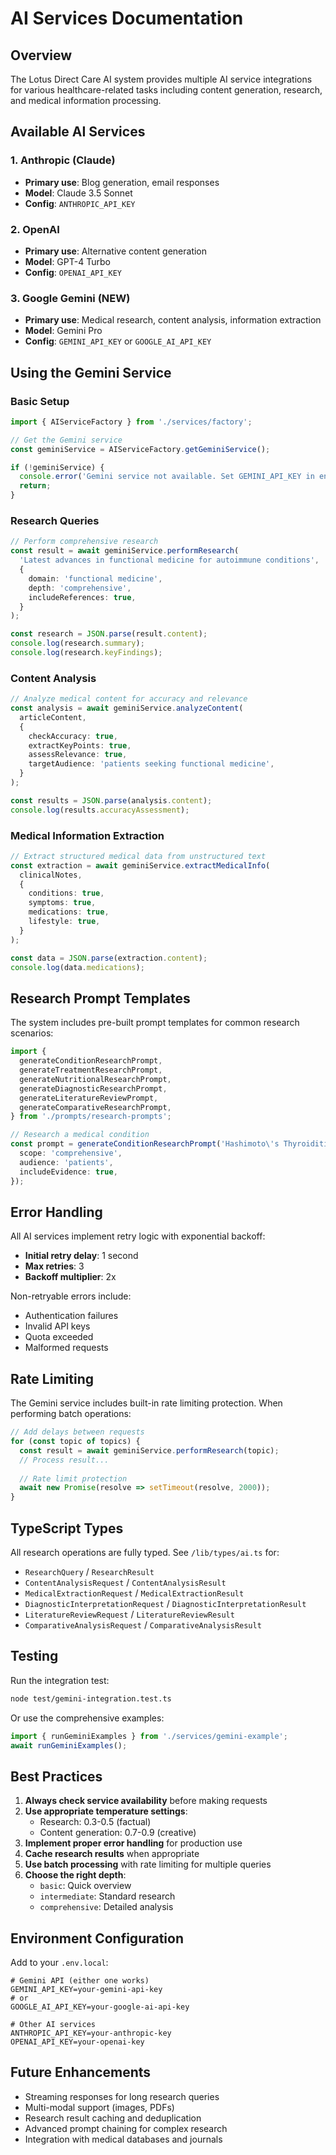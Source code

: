 # AI Services Documentation

## Overview

The Lotus Direct Care AI system provides multiple AI service integrations for various healthcare-related tasks including content generation, research, and medical information processing.

## Available AI Services

### 1. Anthropic (Claude)
- **Primary use**: Blog generation, email responses
- **Model**: Claude 3.5 Sonnet
- **Config**: `ANTHROPIC_API_KEY`

### 2. OpenAI
- **Primary use**: Alternative content generation
- **Model**: GPT-4 Turbo
- **Config**: `OPENAI_API_KEY`

### 3. Google Gemini (NEW)
- **Primary use**: Medical research, content analysis, information extraction
- **Model**: Gemini Pro
- **Config**: `GEMINI_API_KEY` or `GOOGLE_AI_API_KEY`

## Using the Gemini Service

### Basic Setup

```typescript
import { AIServiceFactory } from './services/factory';

// Get the Gemini service
const geminiService = AIServiceFactory.getGeminiService();

if (!geminiService) {
  console.error('Gemini service not available. Set GEMINI_API_KEY in environment.');
  return;
}
```

### Research Queries

```typescript
// Perform comprehensive research
const result = await geminiService.performResearch(
  'Latest advances in functional medicine for autoimmune conditions',
  {
    domain: 'functional medicine',
    depth: 'comprehensive',
    includeReferences: true,
  }
);

const research = JSON.parse(result.content);
console.log(research.summary);
console.log(research.keyFindings);
```

### Content Analysis

```typescript
// Analyze medical content for accuracy and relevance
const analysis = await geminiService.analyzeContent(
  articleContent,
  {
    checkAccuracy: true,
    extractKeyPoints: true,
    assessRelevance: true,
    targetAudience: 'patients seeking functional medicine',
  }
);

const results = JSON.parse(analysis.content);
console.log(results.accuracyAssessment);
```

### Medical Information Extraction

```typescript
// Extract structured medical data from unstructured text
const extraction = await geminiService.extractMedicalInfo(
  clinicalNotes,
  {
    conditions: true,
    symptoms: true,
    medications: true,
    lifestyle: true,
  }
);

const data = JSON.parse(extraction.content);
console.log(data.medications);
```

## Research Prompt Templates

The system includes pre-built prompt templates for common research scenarios:

```typescript
import {
  generateConditionResearchPrompt,
  generateTreatmentResearchPrompt,
  generateNutritionalResearchPrompt,
  generateDiagnosticResearchPrompt,
  generateLiteratureReviewPrompt,
  generateComparativeResearchPrompt,
} from './prompts/research-prompts';

// Research a medical condition
const prompt = generateConditionResearchPrompt('Hashimoto\'s Thyroiditis', {
  scope: 'comprehensive',
  audience: 'patients',
  includeEvidence: true,
});
```

## Error Handling

All AI services implement retry logic with exponential backoff:

- **Initial retry delay**: 1 second
- **Max retries**: 3
- **Backoff multiplier**: 2x

Non-retryable errors include:
- Authentication failures
- Invalid API keys
- Quota exceeded
- Malformed requests

## Rate Limiting

The Gemini service includes built-in rate limiting protection. When performing batch operations:

```typescript
// Add delays between requests
for (const topic of topics) {
  const result = await geminiService.performResearch(topic);
  // Process result...
  
  // Rate limit protection
  await new Promise(resolve => setTimeout(resolve, 2000));
}
```

## TypeScript Types

All research operations are fully typed. See `/lib/types/ai.ts` for:

- `ResearchQuery` / `ResearchResult`
- `ContentAnalysisRequest` / `ContentAnalysisResult`
- `MedicalExtractionRequest` / `MedicalExtractionResult`
- `DiagnosticInterpretationRequest` / `DiagnosticInterpretationResult`
- `LiteratureReviewRequest` / `LiteratureReviewResult`
- `ComparativeAnalysisRequest` / `ComparativeAnalysisResult`

## Testing

Run the integration test:

```bash
node test/gemini-integration.test.ts
```

Or use the comprehensive examples:

```typescript
import { runGeminiExamples } from './services/gemini-example';
await runGeminiExamples();
```

## Best Practices

1. **Always check service availability** before making requests
2. **Use appropriate temperature settings**:
   - Research: 0.3-0.5 (factual)
   - Content generation: 0.7-0.9 (creative)
3. **Implement proper error handling** for production use
4. **Cache research results** when appropriate
5. **Use batch processing** with rate limiting for multiple queries
6. **Choose the right depth**:
   - `basic`: Quick overview
   - `intermediate`: Standard research
   - `comprehensive`: Detailed analysis

## Environment Configuration

Add to your `.env.local`:

```env
# Gemini API (either one works)
GEMINI_API_KEY=your-gemini-api-key
# or
GOOGLE_AI_API_KEY=your-google-ai-api-key

# Other AI services
ANTHROPIC_API_KEY=your-anthropic-key
OPENAI_API_KEY=your-openai-key
```

## Future Enhancements

- Streaming responses for long research queries
- Multi-modal support (images, PDFs)
- Research result caching and deduplication
- Advanced prompt chaining for complex research
- Integration with medical databases and journals